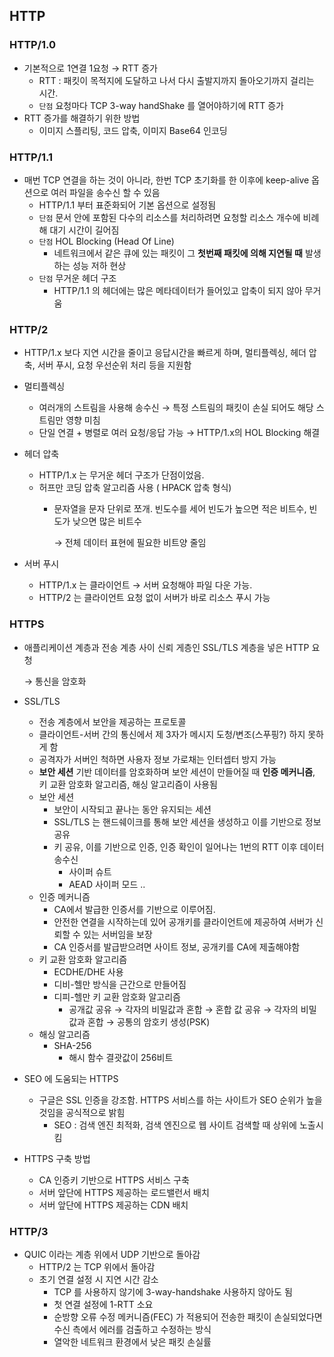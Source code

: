 ## HTTP

### HTTP/1.0

- 기본적으로 1연결 1요청 → RTT 증가
    - RTT : 패킷이 목적지에 도달하고 나서 다시 출발지까지 돌아오기까지 걸리는 시간.
    - `단점` 요청마다 TCP 3-way handShake 를 열어야하기에 RTT 증가
- RTT 증가를 해결하기 위한 방법
    - 이미지 스플리팅, 코드 압축, 이미지 Base64 인코딩

### HTTP/1.1

- 매번 TCP 연결을 하는 것이 아니라, 한번 TCP 초기화를 한 이후에 keep-alive 옵션으로 여러 파일을 송수신 할 수 있음
    - HTTP/1.1 부터 표준화되어 기본 옵션으로 설정됨
    - `단점` 문서 안에 포함된 다수의 리소스를 처리하려면 요청할 리소스 개수에 비례해 대기 시간이 길어짐
    - `단점` HOL Blocking (Head Of Line)
        - 네트워크에서 같은 큐에 있는 패킷이 그 **첫번째 패킷에 의해 지연될 때** 발생하는 성능 저하 현상
    - `단점`  무거운 헤더 구조
        - HTTP/1.1 의 헤더에는 많은 메타데이터가 들어있고 압축이 되지 않아 무거움
    

### HTTP/2

- HTTP/1.x 보다 지연 시간을 줄이고 응답시간을 빠르게 하며, 멀티플렉싱, 헤더 압축, 서버 푸시, 요청 우선순위 처리 등을 지원함
- 멀티플렉싱
    - 여러개의 스트림을 사용해 송수신 → 특정 스트림의 패킷이 손실 되어도 해당 스트림만 영향 미침
    - 단일 연결 + 병렬로 여러 요청/응답 가능 → HTTP/1.x의 HOL Blocking 해결
- 헤더 압축
    - HTTP/1.x 는 무거운 헤더 구조가 단점이었음.
    - 허프만 코딩 압축 알고리즘 사용 ( HPACK 압축 형식)
        - 문자열을 문자 단위로 쪼개. 빈도수를 세어 빈도가 높으면 적은 비트수, 빈도가 낮으면 많은 비트수
            
            → 전체 데이터 표현에 필요한 비트양 줄임
            
- 서버 푸시
    - HTTP/1.x 는 클라이언트 → 서버 요청해야 파일 다운 가능.
    - HTTP/2 는 클라이언트 요청 없이 서버가 바로 리소스 푸시 가능

### HTTPS

- 애플리케이션 계층과 전송 계층 사이 신뢰 게층인 SSL/TLS 계층을 넣은 HTTP 요청
    
    → 통신을 암호화
    
- SSL/TLS
    - 전송 계층에서 보안을 제공하는 프로토콜
    - 클라이언트-서버 간의 통신에서 제 3자가 메시지 도청/변조(스푸핑?) 하지 못하게 함
    - 공격자가 서버인 척하면 사용자 정보 가로채는 인터셉터 방지 가능
    - **보안 세션** 기반 데이터를 암호화하며 보안 세션이 만들어질 때 **인증 메커니즘**, 키 교환 암호화 알고리즘, 해싱 알고리즘이 사용됨
    - 보안 세션
        - 보안이 시작되고 끝나는 동안 유지되는 세션
        - SSL/TLS 는 핸드쉐이크를 통해 보안 세션을 생성하고 이를 기반으로 정보 공유
        - 키 공유, 이를 기반으로 인증, 인증 확인이 일어나는 1번의 RTT 이후 데이터 송수신
            - 사이퍼 슈트
            - AEAD 사이퍼 모드 ..
    - 인증 메커니즘
        - CA에서 발급한 인증서를 기반으로 이루어짐.
        - 안전한 연결을 시작하는데 있어 공개키를 클라이언트에 제공하여 서버가 신뢰할 수 있는 서버임을 보장
        - CA 인증서를 발급받으려면 사이트 정보, 공개키를 CA에 제출해야함
    - 키 교환 암호화 알고리즘
        - ECDHE/DHE 사용
        - 디비-헬만 방식을 근간으로 만들어짐
        - 디피-헬만 키 교환 암호화 알고리즘
            - 공개값 공유 → 각자의 비밀값과 혼합 → 혼합 값 공유 → 각자의 비밀 값과 혼합 → 공통의 암호키 생성(PSK)
    - 해싱 알고리즘
        - SHA-256
            - 해시 함수 결괏값이 256비트
- SEO 에 도움되는 HTTPS
    - 구글은 SSL 인증을 강조함. HTTPS 서비스를 하는 사이트가 SEO 순위가 높을 것임을 공식적으로 밝힘
        - SEO : 검색 엔진 최적화, 검색 엔진으로 웹 사이트 검색할 때 상위에 노출시킴
- HTTPS 구축 방법
    - CA 인증키 기반으로 HTTPS 서비스 구축
    - 서버 앞단에 HTTPS 제공하는 로드밸런서 배치
    - 서버 앞단에 HTTPS 제공하는 CDN 배치

### HTTP/3

- QUIC 이라는 계층 위에서 UDP 기반으로 돌아감
    - HTTP/2 는 TCP 위에서 돌아감
    - 초기 연결 설정 시 지연 시간 감소
        - TCP 를 사용하지 않기에 3-way-handshake 사용하지 않아도 됨
        - 첫 연결 설정에 1-RTT 소요
        - 순방향 오류 수정 메커니즘(FEC) 가 적용되어 전송한 패킷이 손실되었다면 수신 측에서 에러를 검출하고 수정하는 방식
        - 열악한 네트워크 환경에서 낮은 패킷 손실률